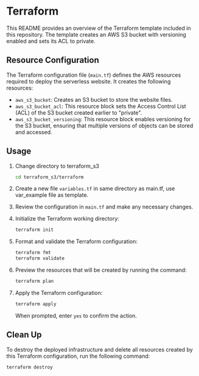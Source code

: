 # Terraform

This README provides an overview of the Terraform template included in this repository. The template creates an AWS S3 bucket with versioning enabled and sets its ACL to private.

## Resource Configuration

The Terraform configuration file (`main.tf`) defines the AWS resources required to deploy the serverless website. It creates the following resources:

- `aws_s3_bucket`: Creates an S3 bucket to store the website files.
- `aws_s3_bucket_acl`: This resource block sets the Access Control List (ACL) of the S3 bucket created earlier to "private".
- `aws_s3_bucket_versioning`: This resource block enables versioning for the S3 bucket, ensuring that multiple versions of objects can be stored and accessed.

## Usage

1. Change directory to terraform_s3

    ```bash
    cd terraform_s3/terraform
    ```

2. Create a new file `variables.tf` in same directory as main.tf, use var_example file as template.

3. Review the configuration in `main.tf` and make any necessary changes.

4. Initialize the Terraform working directory:

    ```bash
    terraform init
    ```

5. Format and validate the Terraform configuration:

    ```bash
    terraform fmt
    terraform validate
    ```

6. Preview the resources that will be created by running the command:

    ```bash
    terraform plan
    ```

7. Apply the Terraform configuration:

     ```bash
    terraform apply
    ```

    When prompted, enter `yes` to confirm the action.

## Clean Up

To destroy the deployed infrastructure and delete all resources created by this Terraform configuration, run the following command:

```bash
terraform destroy
```
